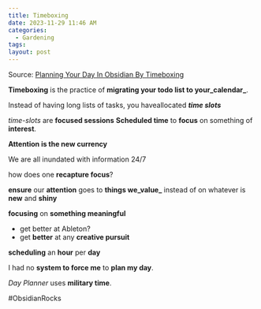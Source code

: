 ```yaml
---
title: Timeboxing
date: 2023-11-29 11:46 AM
categories:
  - Gardening
tags: 
layout: post
---
```

Source: [Planning Your Day In Obsidian By Timeboxing](https://obsidian.rocks/planning-your-day-by-timeboxing-in-obsidian/)

**Timeboxing** is the practice of **migrating your todo list to your_calendar_**. 

Instead of having long lists of tasks, you haveallocated **_time slots_**

_time-slots_ are **focused sessions**
**Scheduled time** to **focus** on something of **interest**.

**Attention is the new currency**

We are all inundated with information 24/7

how does one **recapture focus**?

**ensure** our **attention** goes to **things we_value_** instead of on whatever is **new** and **shiny**

**focusing** on **something meaningful**

- get better at Ableton?
- get **better** at any **creative pursuit**

**scheduling** an **hour** per **day**

I had no **system to force me** to **plan my day**.

*Day Planner* uses **military time**.



#ObsidianRocks